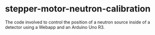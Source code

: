 # stepper-motor-neutron-calibration
The code involved to control the position of a neutron source inside of a detector using a Webapp and an Arduino Uno R3.
